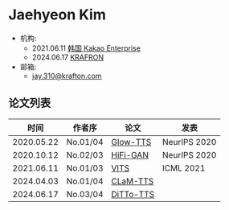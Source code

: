 # Jaehyeon Kim

- 机构: 
  - 2021.06.11 [韩国 Kakao Enterprise](../Institutions/Kakao_Enterprise.md)
  - 2024.06.17 [KRAFRON](../Institutions/KRAFTON.AI.md)
- 邮箱: 
  - jay.310@krafton.com

## 论文列表

| 时间 | 作者序 | 论文 | 发表 |
|:-:|:-:|---|---|
| 2020.05.22 | No.01/04 | [Glow-TTS](../Models/TTS2_Acoustic/2020.05.22_Glow-TTS.md) | NeurIPS 2020 |
| 2020.10.12 | No.02/03 | [HiFi-GAN](../Models/TTS3_Vocoder/2020.10.12_HiFi-GAN.md) | NeurIPS 2020 |
| 2021.06.11 | No.01/03 | [VITS](../Models/E2E/2021.06.11_VITS.md) | ICML 2021 |
| 2024.04.03 | No.01/04 | [CLaM-TTS](../Models/Speech_LLM/2024.04.03_CLaM-TTS.md) |
| 2024.06.17 | No.03/04 | [DiTTo-TTS](../Models/Diffusion/2024.06.17_DiTTo-TTS.md) |